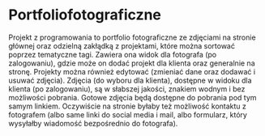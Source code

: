 ﻿# Portfoliofotograficzne


Projekt z programowania to portfolio fotograficzne ze zdjęciami na stronie głównej oraz odzielną zakłądką z projektami, które można sortować poprzez tematyczne tagi. Zawiera ona widok dla fotografa (po zalogowaniu), gdzie może on dodać projekt dla klienta oraz generalnie na stronę. Projekty można również edytować (zmieniać dane oraz dodawać i usuwać zdjęcia). Zdjęcia (do wyboru dla klienta), dostępne w widoku dla klienta (po zalogowaniu), są w słabszej jakości, znakiem wodnym i bez możliwości pobrania. Gotowe zdjęcia będą dostępne do pobrania pod tym samym linkiem. Oczywiście na stronie byłaby też możliwość kontaktu z fotografem (albo same linki do social media i mail, albo formularz, który wysyłałby wiadomość bezpośrednio do fotografa).
